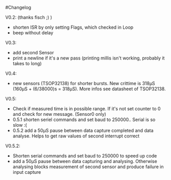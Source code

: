 #Changelog

V0.2: (thanks fisch ;) )
  - shorten ISR by only setting Flags, which checked in Loop
  - beep without delay

V0.3:
  - add second Sensor
  - print a newline if it's a new pass (printing millis isn't working, probably it takes to long)  

V0.4:
  - new sensors (TSOP32138) for shorter bursts. New crittime is 318µS (160µS + (6/38000)s = 318µS). More infos see datasheet of TSOP32138.

V0.5:
  - Check if measured time is in possible range. If it's not set counter to 0 and check for new message. (Sensor0 only)
  - 0.5.1 shorten seriel commands and set baud to 250000.. Serial is so slow :(
  - 0.5.2 add a 50µS pause between data capture completed and data analyse. Helps to get raw values of second interrupt correct
  
V0.5.2:
  - Shorten serial commands and set baud to 250000 to speed up code
  - add a 50µS pause between data capturing and analysing. Otherwise analysing blocks measurement of second sensor and produce failure in input capture 
